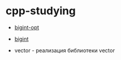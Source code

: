 # cpp-studying

* [bigint-opt](http://sorokin.github.io/cpp-course/task-3.html "bigint-opt")

* [bigint](http://sorokin.github.io/cpp-course/task-2.html "bigint")

* vector - реализация библиотеки vector
